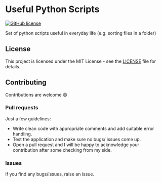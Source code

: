 # Useful Python Scripts

[![GitHub license](https://img.shields.io/github/license/AlexandreLadriere/Useful-Python-Scripts.svg)](https://github.com/AlexandreLadriere/Useful-Python-Scripts/blob/master/LICENSE)

Set of python scripts useful in everyday life (e.g. sorting files in a folder)

## License
This project is licensed under the MIT License - see the [LICENSE] file for details.

## Contributing
Contributions are welcome :smile:

### Pull requests
Just a few guidelines:
-   Write clean code with appropriate comments and add suitable error handling.
-   Test the application and make sure no bugs/ issues come up.
-   Open a pull request and I will be happy to acknowledge your contribution after some checking from my side.

### Issues
If you find any bugs/issues, raise an issue.

  [LICENSE]: <LICENSE>